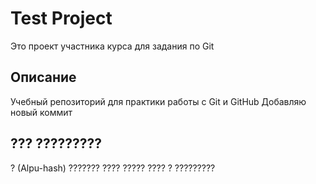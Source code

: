 # Test Project
Это проект участника курса для задания по Git

## Описание
Учебный репозиторий для практики работы с Git и GitHub
Добавляю новый коммит

## ??? ?????????
? (Alpu-hash) ??????? ???? ????? ???? ? ?????????
